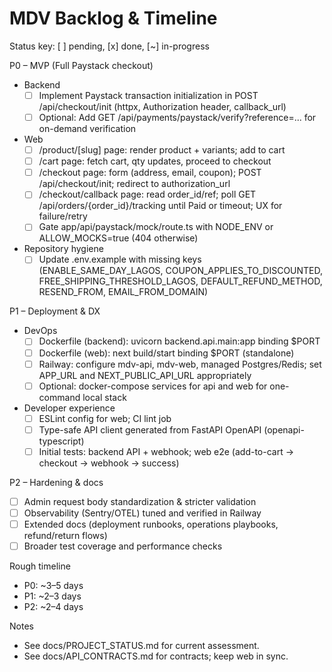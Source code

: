 # MDV Backlog & Timeline

Status key: [ ] pending, [x] done, [~] in-progress

P0 – MVP (Full Paystack checkout)
- Backend
  - [ ] Implement Paystack transaction initialization in POST /api/checkout/init (httpx, Authorization header, callback_url)
  - [ ] Optional: Add GET /api/payments/paystack/verify?reference=... for on-demand verification
- Web
  - [ ] /product/[slug] page: render product + variants; add to cart
  - [ ] /cart page: fetch cart, qty updates, proceed to checkout
  - [ ] /checkout page: form (address, email, coupon); POST /api/checkout/init; redirect to authorization_url
  - [ ] /checkout/callback page: read order_id/ref; poll GET /api/orders/{order_id}/tracking until Paid or timeout; UX for failure/retry
  - [ ] Gate app/api/paystack/mock/route.ts with NODE_ENV or ALLOW_MOCKS=true (404 otherwise)
- Repository hygiene
  - [ ] Update .env.example with missing keys (ENABLE_SAME_DAY_LAGOS, COUPON_APPLIES_TO_DISCOUNTED, FREE_SHIPPING_THRESHOLD_LAGOS, DEFAULT_REFUND_METHOD, RESEND_FROM, EMAIL_FROM_DOMAIN)

P1 – Deployment & DX
- DevOps
  - [ ] Dockerfile (backend): uvicorn backend.api.main:app binding $PORT
  - [ ] Dockerfile (web): next build/start binding $PORT (standalone)
  - [ ] Railway: configure mdv-api, mdv-web, managed Postgres/Redis; set APP_URL and NEXT_PUBLIC_API_URL appropriately
  - [ ] Optional: docker-compose services for api and web for one-command local stack
- Developer experience
  - [ ] ESLint config for web; CI lint job
  - [ ] Type-safe API client generated from FastAPI OpenAPI (openapi-typescript)
  - [ ] Initial tests: backend API + webhook; web e2e (add-to-cart → checkout → webhook → success)

P2 – Hardening & docs
- [ ] Admin request body standardization & stricter validation
- [ ] Observability (Sentry/OTEL) tuned and verified in Railway
- [ ] Extended docs (deployment runbooks, operations playbooks, refund/return flows)
- [ ] Broader test coverage and performance checks

Rough timeline
- P0: ~3–5 days
- P1: ~2–3 days
- P2: ~2–4 days

Notes
- See docs/PROJECT_STATUS.md for current assessment.
- See docs/API_CONTRACTS.md for contracts; keep web in sync.

